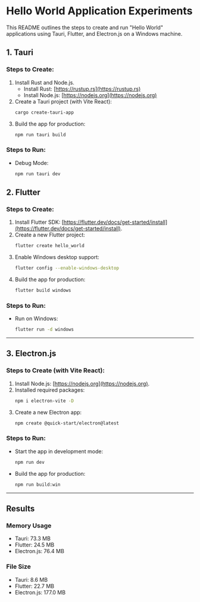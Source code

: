 # Hello World Application Experiments

This README outlines the steps to create and run "Hello World" applications using Tauri, Flutter, and Electron.js on a Windows machine.

## 1. Tauri

### Steps to Create:
1. Install Rust and Node.js.
   - Install Rust: [https://rustup.rs](https://rustup.rs)
   - Install Node.js: [https://nodejs.org](https://nodejs.org)
2. Create a Tauri project (with Vite React):
   ```bash
   cargo create-tauri-app
   ```
3. Build the app for production:
   ```bash
   npm run tauri build
   ```

### Steps to Run:
- Debug Mode:
  ```bash
  npm run tauri dev
  ```

## 2. Flutter

### Steps to Create:
1. Install Flutter SDK: [https://flutter.dev/docs/get-started/install](https://flutter.dev/docs/get-started/install).
2. Create a new Flutter project:
   ```bash
   flutter create hello_world
   ```
2. Enable Windows desktop support:
   ```bash
   flutter config --enable-windows-desktop
   ```
3. Build the app for production:
   ```bash
   flutter build windows
   ```

### Steps to Run:
- Run on Windows:
  ```bash
  flutter run -d windows
  ```

---

## 3. Electron.js

### Steps to Create (with Vite React):
1. Install Node.js: [https://nodejs.org](https://nodejs.org).
2. Installed required packages:
   ```bash
   npm i electron-vite -D
   ```
3. Create a new Electron app:
    ```bash
    npm create @quick-start/electron@latest
    ```

### Steps to Run:
- Start the app in development mode:
  ```bash
  npm run dev
  ```
- Build the app for production:
  ```bash
  npm run build:win
  ```

---

## Results
### Memory Usage
- Tauri: 73.3 MB
- Flutter: 24.5 MB
- Electron.js: 76.4 MB

### File Size
- Tauri: 8.6 MB
- Flutter: 22.7 MB
- Electron.js: 177.0 MB

